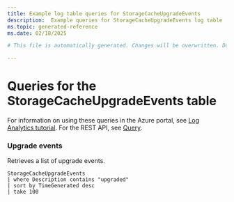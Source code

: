 ```yaml
---
title: Example log table queries for StorageCacheUpgradeEvents
description:  Example queries for StorageCacheUpgradeEvents log table
ms.topic: generated-reference
ms.date: 02/18/2025

# This file is automatically generated. Changes will be overwritten. Do not change this file directly. 

---
```


# Queries for the StorageCacheUpgradeEvents table

For information on using these queries in the Azure portal, see [Log Analytics tutorial](/azure/azure-monitor/logs/log-analytics-tutorial). For the REST API, see [Query](/rest/api/loganalytics/query).


### Upgrade events  


Retrieves a list of upgrade events.  

```query
StorageCacheUpgradeEvents
| where Description contains "upgraded"
| sort by TimeGenerated desc
| take 100
```

